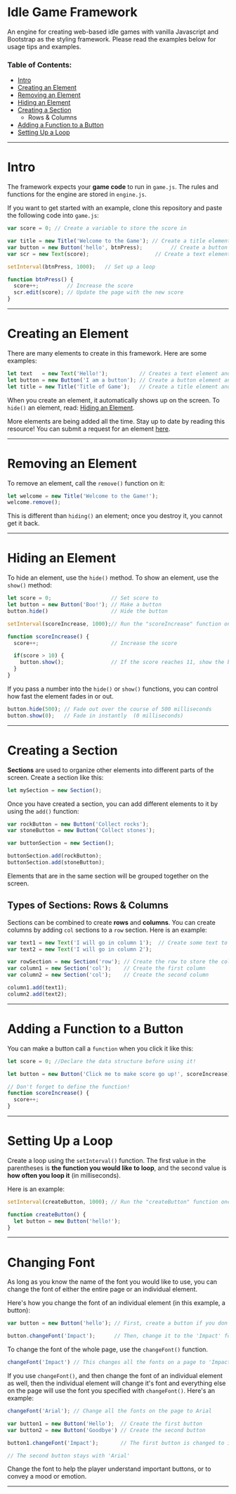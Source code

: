 # Idle Game Framework

An engine for creating web-based idle games with vanilla Javascript and Bootstrap as the styling framework. Please read the examples below for usage tips and examples.

### Table of Contents:

* [Intro](#Intro)
* [Creating an Element](#creating-an-element)
* [Removing an Element](#removing-an-element)
* [Hiding an Element](#hiding-an-element)
* [Creating a Section](#creating-a-section)
  * Rows & Columns
* [Adding a Function to a Button](#adding-a-function-to-a-button)
* [Setting Up a Loop](#setting-up-a-loop)


----

# Intro

The framework expects your **game code** to run in `game.js`. The rules and functions for the engine are stored in `engine.js`.

If you want to get started with an example, clone this repository and paste the following code into `game.js`:

```javascript
var score = 0; // Create a variable to store the score in

var title = new Title('Welcome to the Game'); // Create a title element
var button = new Button('hello', btnPress);         // Create a button element
var scr = new Text(score);                     // Create a text element

setInterval(btnPress, 1000);   // Set up a loop

function btnPress() {
  score++;         // Increase the score
  scr.edit(score); // Update the page with the new score
}
```

----

# Creating an Element

There are many elements to create in this framework. Here are some examples:

```javascript
let text   = new Text('Hello!');          // Creates a text element and place it on the screen
let button = new Button('I am a button'); // Create a button element and place it on the screen
let title = new Title('Title of Game');   // Create a title element and place it on the screen
```

When you create an element, it automatically shows up on the screen. To `hide()` an element, read: [Hiding an Element](#Hiding-an-Element).

More elements are being added all the time. Stay up to date by reading this resource! You can submit a request for an element [here]().

----

# Removing an Element

To remove an element, call the `remove()` function on it:

```javascript
let welcome = new Title('Welcome to the Game!');
welcome.remove();
```

This is different than `hiding()` an element; once you destroy it, you cannot get it back.

----

# Hiding an Element

To hide an element, use the `hide()` method. To show an element, use the `show()` method:

```javascript
let score = 0;                   // Set score to 
let button = new Button('Boo!'); // Make a button
button.hide()                    // Hide the button

setInterval(scoreIncrease, 1000);// Run the "scoreIncrease" function once every second (1000 milliseconds)

function scoreIncrease() {
  score++;                       // Increase the score

  if(score > 10) {
    button.show();               // If the score reaches 11, show the button!
  }
}

```

If you pass a number into the `hide()` or `show()` functions, you can control how fast the element fades in or out.

```javascript
button.hide(500); // Fade out over the course of 500 milliseconds
button.show(0);   // Fade in instantly  (0 milliseconds)
```
----

# Creating a Section

**Sections** are used to organize other elements into different parts of the screen. Create a section like this:

```javascript
let mySection = new Section();
```

Once you have created a section, you can add different elements to it by using the `add()` function:

```javascript
var rockButton = new Button('Collect rocks');
var stoneButton = new Button('Collect stones');

var buttonSection = new Section();

buttonSection.add(rockButton);
buttonSection.add(stoneButton);
```

Elements that are in the same section will be grouped together on the screen.

## Types of Sections: Rows & Columns

Sections can be combined to create **rows** and **columns**. You can create columns by adding `col` sections to a `row` section. Here is an example:

```javascript
var text1 = new Text('I will go in column 1');  // Create some text to go in the columns
var text2 = new Text('I will go in column 2');

var rowSection = new Section('row'); // Create the row to store the columns in
var column1 = new Section('col');    // Create the first column
var column2 = new Section('col');    // Create the second column

column1.add(text1);
column2.add(text2);
```

----

# Adding a Function to a Button

You can make a button call a `function` when you click it like this:

```javascript
let score = 0; //Declare the data structure before using it!

let button = new Button('Click me to make score go up!', scoreIncrease); // Run the "score" function when you click the button

// Don't forget to define the function!
function scoreIncrease() {
  score++;
}
```

----

# Setting Up a Loop

Create a loop using the `setInterval()` function. The first value in the parentheses is **the function you would like to loop**, and the second value is **how often you loop it** (in milliseconds).

Here is an example:

```javascript
setInterval(createButton, 1000); // Run the "createButton" function once every 1000 milliseconds (once every second)

function createButton() {
  let button = new Button('hello!');
}
```

----

# Changing Font

As long as you know the name of the font you would like to use, you can change the font of either the entire page or an individual element.

Here's how you change the font of an individual element (in this example, a button):

```javascript
var button = new Button('hello'); // First, create a button if you don't have one

button.changeFont('Impact');      // Then, change it to the 'Impact' font type
```

To change the font of the whole page, use the `changeFont()` function.

```javascript
changeFont('Impact') // This changes all the fonts on a page to 'Impact'
```

If you use `changeFont()`, and then change the font of an individual element as well, then the individual element will change it's font and everything else on the page will use the font you specified with `changeFont()`. Here's an example:

```javascript
changeFont('Arial'); // Change all the fonts on the page to Arial

var button1 = new Button('Hello');  // Create the first button
var button2 = new Button('Goodbye') // Create the second button

button1.changeFont('Impact');       // The first button is changed to impact

// The second button stays with 'Arial'
```

Change the font to help the player understand important buttons, or to convey a mood or emotion.

----


